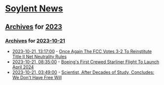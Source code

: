 # [Soylent News](../../../README.md)

## [Archives](../../index.md) for [2023](../index.md)

### [Archives](../../index.md) for [2023-10-21](index.md)

* [2023-10-21, 13:17:00](https://soylentnews.org/article.pl?sid=23/10/20/1747240&from=rss) - [Once Again The FCC Votes 3-2 To Reinstitute Title II Net Neutrality Rules](https://soylentnews.org/article.pl?sid=23/10/20/1747240&from=rss)
* [2023-10-21, 08:35:00](https://soylentnews.org/article.pl?sid=23/10/20/0358255&from=rss) - [Boeing's First Crewed Starliner Flight To Launch April 2024 ](https://soylentnews.org/article.pl?sid=23/10/20/0358255&from=rss)
* [2023-10-21, 03:49:00](https://soylentnews.org/article.pl?sid=23/10/20/0351254&from=rss) - [Scientist, After Decades of Study, Concludes: We Don't Have Free Will](https://soylentnews.org/article.pl?sid=23/10/20/0351254&from=rss)
